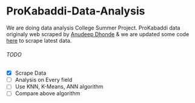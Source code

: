 # ProKabaddi-Data-Analysis
We are doing data analysis College Summer Project. ProKabaddi data originaly web scraped by [Anudeep Dhonde](https://github.com/danudeep90/ProKabaddi) & we are updated some code [here](https://github.com/vinodnimbalkar/ProKabaddi) to scrape latest data.
###### TODO
- [x] Scrape Data </br>
- [ ] Analysis on Every field </br>
- [ ] Use KNN, K-Means, ANN algorithm </br>
- [ ] Compare above algorithm 
